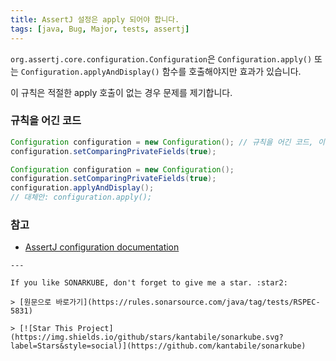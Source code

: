 ```yaml
---
title: AssertJ 설정은 apply 되어야 합니다.
tags: [java, Bug, Major, tests, assertj]
---
```


`org.assertj.core.configuration.Configuration`은 `Configuration.apply()` 또는 `Configuration.applyAndDisplay()` 함수를 호출해야지만 효과가 있습니다.  

이 규칙은 적절한 apply 호출이 없는 경우 문제를 제기합니다.

### 규칙을 어긴 코드

```java
Configuration configuration = new Configuration(); // 규칙을 어긴 코드, 이 설정은 apply 되지 않습니다.
configuration.setComparingPrivateFields(true);
```

```java
Configuration configuration = new Configuration();
configuration.setComparingPrivateFields(true);
configuration.applyAndDisplay();
// 대체안: configuration.apply();
```

### 참고

* [AssertJ configuration documentation](https://assertj.github.io/doc/#assertj-configuration)

```
---

If you like SONARKUBE, don't forget to give me a star. :star2:

> [원문으로 바로가기](https://rules.sonarsource.com/java/tag/tests/RSPEC-5831)

> [![Star This Project](https://img.shields.io/github/stars/kantabile/sonarkube.svg?label=Stars&style=social)](https://github.com/kantabile/sonarkube)

